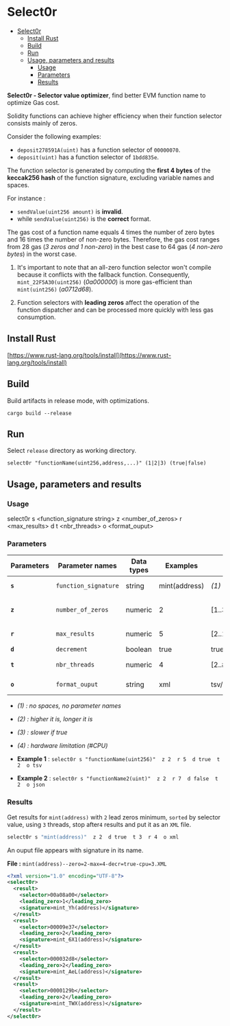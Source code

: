 # Select0r

<!-- TOC -->

- [Select0r](#select0r)
	- [Install Rust](#install-rust)
	- [Build](#build)
	- [Run](#run)
	- [Usage, parameters and results](#usage-parameters-and-results)
		- [Usage](#usage)
		- [Parameters](#parameters)
		- [Results](#results)

<!-- /TOC -->

**Select0r - Selector value optimizer**, find better EVM function name to optimize Gas cost.

Solidity functions can achieve higher efficiency when their function selector consists mainly of zeros. 

Consider the following examples: 
- `deposit278591A(uint)` has a function selector of `00000070`.
- `deposit(uint)` has a function selector of `1bdd835e`.

The function selector is generated by computing the **first 4 bytes** of the **keccak256 hash** of the function signature, excluding variable names and spaces.

For instance :
- `sendValue(uint256 amount)` is **invalid**.
- while `sendValue(uint256)` is the **correct** format.

The gas cost of a function name equals 4 times the number of zero bytes and 16 times the number of non-zero bytes. Therefore, the gas cost ranges from 28 gas (*3 zeros and 1 non-zero*) in the best case to 64 gas (*4 non-zero bytes*) in the worst case.

1. It's important to note that an all-zero function selector won't compile because it conflicts with the fallback function. Consequently, `mint_22F5A30(uint256)` (*0a000000*) is more gas-efficient than `mint(uint256)` (*a0712d68*).

2. Function selectors with **leading zeros** affect the operation of the function dispatcher and can be processed more quickly with less gas consumption.


## Install Rust

[https://www.rust-lang.org/tools/install](https://www.rust-lang.org/tools/install)


## Build

Build artifacts in release mode, with optimizations.

`cargo build --release`


## Run

Select `release` directory as working directory.

`select0r "functionName(uint256,address,...)" (1|2|3) (true|false)`


## Usage, parameters and results


### Usage

select0r s <function_signature string> z <number_of_zeros> r <max_results> d <decrement boolean> t <nbr_threads> o <format_ouput>


### Parameters

| Parameters | Parameter names      | Data types | Examples      | Domains          | Default       | Descriptions                 |
| ---------- | -------------------- | ---------- | ------------- | ---------------- | ------------- | ---------------------------- |
| **`s`**    | `function_signature` | string     | mint(address) | *(1)*            | **Mandatory** | Function signature *(1)*     |
| **`z`**    | `number_of_zeros`    | numeric    | 2             | [1..3]           | **2**         | # of zero (difficulty) *(2)* |
| **`r`**    | `max_results`        | numeric    | 5             | [2..10]          | **4**         | # of needed result *(2)*     |
| **`d`**    | `decrement`          | boolean    | true          | true/false       | **false**     | *(3)*                        |
| **`t`**    | `nbr_threads`        | numeric    | 4             | [2..#cpu]        | **2**         | # of threads to use (*4*)    |
| **`o`**    | `format_ouput`       | string     | xml           | tsv/csv/json/xml | **tsv**       | File format output           |

- *(1) : no spaces, no parameter names*
- *(2) : higher it is, longer it is*
- *(3) : slower if true*
- *(4) : hardware limitation (#CPU)*


- **Example 1** : `select0r s "functionName(uint256)"  z 2  r 5  d true  t 2  o tsv`
- **Example 2** : `select0r s "functionName2(uint)"  z 2  r 7  d false  t 2  o json`


### Results

Get results for `mint(address)` with `2` lead zeros minimum, `sorted` by selector value, using `3` threads, stop after`4` results and put it as an `XML` file.

```bash
select0r s "mint(address)"  z 2  d true  t 3  r 4  o xml
```
An ouput file appears with signature in its name.

**File :** `mint(address)--zero=2-max=4-decr=true-cpu=3.XML`

```xml
<?xml version="1.0" encoding="UTF-8"?>
<select0r>
  <result>
    <selector>00a08a00</selector>
    <leading_zero>1</leading_zero>
    <signature>mint_Yh(address)</signature>
  </result>
  <result>
    <selector>00009e37</selector>
    <leading_zero>2</leading_zero>
    <signature>mint_6X1(address)</signature>
  </result>
  <result>
    <selector>000032d8</selector>
    <leading_zero>2</leading_zero>
    <signature>mint_AeL(address)</signature>
  </result>
  <result>
    <selector>0000129b</selector>
    <leading_zero>2</leading_zero>
    <signature>mint_TWX(address)</signature>
  </result>
</select0r>
```
